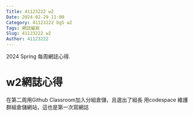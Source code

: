 ```yaml
---
Title: 41123222 w2
Date: 2024-02-29 11:00
Category: 41123222 bg5 w2
Tags: 網誌編寫
Slug: 41123222 w2
Author: 41123222
---
```


2024 Spring 每周網誌心得.

<!-- PELICAN_END_SUMMARY -->

# w2網誌心得
在第二周用Github Classroom加入分組倉儲，且選出了組長
用codespace 維護群組倉儲網站，這也是第一次寫網誌